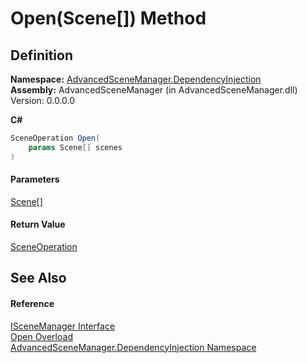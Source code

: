 # Open(Scene\[]) Method

## Definition

**Namespace:** [AdvancedSceneManager.DependencyInjection](N_AdvancedSceneManager_DependencyInjection.md)\
**Assembly:** AdvancedSceneManager (in AdvancedSceneManager.dll) Version: 0.0.0.0

**C#**

```c#
SceneOperation Open(
	params Scene[] scenes
)
```

#### Parameters

&#x20; [Scene](T_AdvancedSceneManager_Models_Scene.md)\[]&#x20;

#### Return Value

[SceneOperation](T_AdvancedSceneManager_Core_SceneOperation.md)

## See Also

#### Reference

[ISceneManager Interface](T_AdvancedSceneManager_DependencyInjection_ISceneManager.md)\
[Open Overload](Overload_AdvancedSceneManager_DependencyInjection_ISceneManager_Open.md)\
[AdvancedSceneManager.DependencyInjection Namespace](N_AdvancedSceneManager_DependencyInjection.md)
